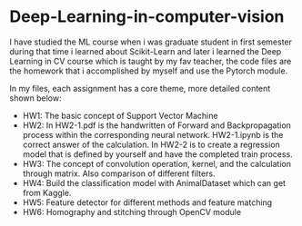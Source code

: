 # Deep-Learning-in-computer-vision
I have studied the ML course when i was graduate student in first semester during that time i learned about Scikit-Learn and later i learned the Deep Learning in CV course which is taught by my fav teacher, the code files are the homework that i accomplished by myself and use the Pytorch module.

In my files, each assignment has a core theme, more detailed content shown below:
- HW1: The basic concept of Support Vector Machine
- HW2: In HW2-1.pdf is the handwritten of Forward and Backpropagation process within the corresponding neural network. HW2-1.ipynb is the correct answer of the calculation. In HW2-2 is to create a regression model that is defined by yourself and have the completed train process.
- HW3: The concept of convolution operation, kernel, and the calculation through matrix. Also comparison of different filters. 
- HW4: Build the classification model with AnimalDataset which can get from Kaggle.
- HW5: Feature detector for different methods and feature matching
- HW6: Homography and stitching through OpenCV module
